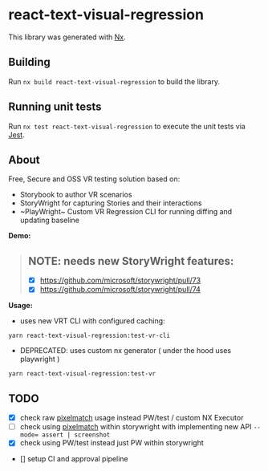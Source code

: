 # react-text-visual-regression

This library was generated with [Nx](https://nx.dev).

## Building

Run `nx build react-text-visual-regression` to build the library.

## Running unit tests

Run `nx test react-text-visual-regression` to execute the unit tests via [Jest](https://jestjs.io).

## About

Free, Secure and OSS VR testing solution based on:

- Storybook to author VR scenarios
- StoryWright for capturing Stories and their interactions
- ~PlayWright~ Custom VR Regression CLI for running diffing and updating baseline

**Demo:**

> ## NOTE: needs new StoryWright features:
>
> - [x] https://github.com/microsoft/storywright/pull/73
> - [x] https://github.com/microsoft/storywright/pull/74

**Usage:**

- uses new VRT CLI with configured caching:

`yarn react-text-visual-regression:test-vr-cli`

- DEPRECATED: uses custom nx generator ( under the hood uses playwright )

`yarn react-text-visual-regression:test-vr`

## TODO

- [x] check raw [pixelmatch](https://github.com/mapbox/pixelmatch) usage instead PW/test / custom NX Executor
- [ ] check using [pixelmatch](https://github.com/mapbox/pixelmatch) within storywright with implementing new API `--mode= assert | screenshot`
- [x] check using PW/test instead just PW within storywright
- [] setup CI and approval pipeline

